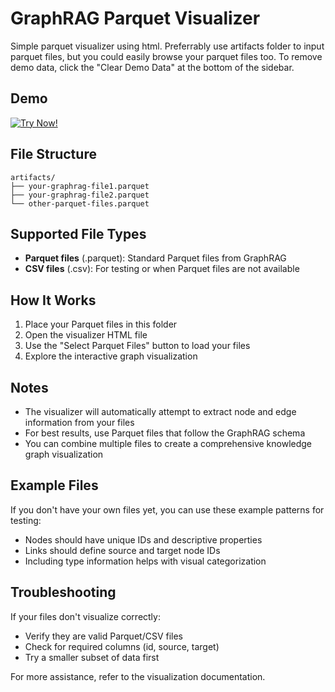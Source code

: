 # GraphRAG Parquet Visualizer 
Simple parquet visualizer using html. Preferrably use artifacts folder to input parquet files, but you could easily browse your parquet files too. To remove demo data, click the "Clear Demo Data" at the bottom of the sidebar.

## Demo
[![Try Now!](https://img.shields.io/badge/Try%20Now!-FFD700?style=for-the-badge)](https://husaynirfan1.github.io/simple-parquet-visualizer/visualizer.html)


## File Structure

```
artifacts/
├── your-graphrag-file1.parquet
├── your-graphrag-file2.parquet
└── other-parquet-files.parquet
```

## Supported File Types

- **Parquet files** (.parquet): Standard Parquet files from GraphRAG
- **CSV files** (.csv): For testing or when Parquet files are not available

## How It Works

1. Place your Parquet files in this folder
2. Open the visualizer HTML file
3. Use the "Select Parquet Files" button to load your files
4. Explore the interactive graph visualization

## Notes

- The visualizer will automatically attempt to extract node and edge information from your files
- For best results, use Parquet files that follow the GraphRAG schema
- You can combine multiple files to create a comprehensive knowledge graph visualization

## Example Files

If you don't have your own files yet, you can use these example patterns for testing:

- Nodes should have unique IDs and descriptive properties
- Links should define source and target node IDs
- Including type information helps with visual categorization

## Troubleshooting

If your files don't visualize correctly:
- Verify they are valid Parquet/CSV files
- Check for required columns (id, source, target)
- Try a smaller subset of data first

For more assistance, refer to the visualization documentation.
